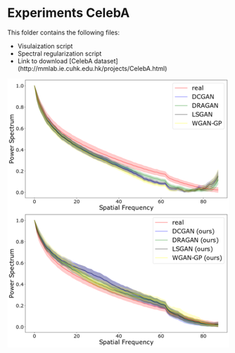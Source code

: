 # Experiments CelebA
This folder contains the following files:
 <ul>
  <li>Visulaization script</li>
  <li>Spectral regularization script</li>
  <li>Link to download [CelebA dataset](http://mmlab.ie.cuhk.edu.hk/projects/CelebA.html)</li>
</ul> 
<img align="center" src="/imgs/1000_celeba.png" width="800"/>
<img align="center" src="/imgs/1000_spectral.png" width="800"/>
